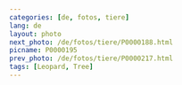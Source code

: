 ```yaml
---
categories: [de, fotos, tiere]
lang: de
layout: photo
next_photo: /de/fotos/tiere/P0000188.html
picname: P0000195
prev_photo: /de/fotos/tiere/P0000217.html
tags: [Leopard, Tree]
---
```

